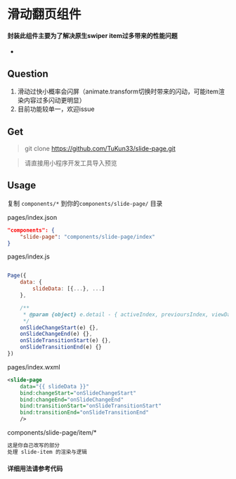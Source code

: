 # 滑动翻页组件

#### 封装此组件主要为了解决原生swiper item过多带来的性能问题
-

## Question 
1. 滑动过快小概率会闪屏（animate.transform切换时带来的闪动，可能item渲染内容过多闪动更明显）
2. 目前功能较单一，欢迎issue

## Get

> git clone https://github.com/TuKun33/slide-page.git

> 请直接用小程序开发工具导入预览


## Usage

复制 `components/*` 到你的`components/slide-page/` 目录

pages/index.json
```json
"components": {
	"slide-page": "components/slide-page/index"
}
```
pages/index.js
```javascript

Page({
	data: {
		slideData: [{...}, ...]
	},

	/**
	 * @param {object} e.detail - { activeIndex, previoursIndex, viewData }
	 */
	onSlideChangeStart(e) {},
	onSlideChangeEnd(e) {},
	onSlideTransitionStart(e) {},
	onSlideTransitionEnd(e) {}
})
```

pages/index.wxml
```xml
<slide-page
	data="{{ slideData }}"
	bind:changeStart="onSlideChangeStart"
	bind:changeEnd="onSlideChangeEnd"
	bind:transitionStart="onSlideTransitionStart"
	bind:transitionEnd="onSlideTransitionEnd"
	/>
```

components/slide-page/item/*
```xml
这是你自己改写的部分
处理 slide-item 的渲染与逻辑
```

#### 详细用法请参考代码

